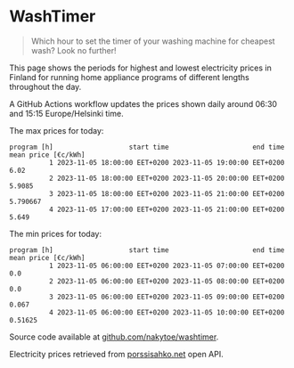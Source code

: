 
# WashTimer

> Which hour to set the timer of your washing machine for cheapest wash? Look no further!

This page shows the periods for highest and lowest electricity prices in Finland 
for running home appliance programs of different lengths throughout the day. 

A GitHub Actions workflow updates the prices shown daily around 06:30 and 15:15 Europe/Helsinki time.

The max prices for today:

	program [h]                   start time                     end time mean price [€c/kWh]
	          1 2023-11-05 18:00:00 EET+0200 2023-11-05 19:00:00 EET+0200                6.02
	          2 2023-11-05 18:00:00 EET+0200 2023-11-05 20:00:00 EET+0200              5.9085
	          3 2023-11-05 18:00:00 EET+0200 2023-11-05 21:00:00 EET+0200            5.790667
	          4 2023-11-05 17:00:00 EET+0200 2023-11-05 21:00:00 EET+0200               5.649

The min prices for today:

	program [h]                   start time                     end time mean price [€c/kWh]
	          1 2023-11-05 06:00:00 EET+0200 2023-11-05 07:00:00 EET+0200                 0.0
	          2 2023-11-05 06:00:00 EET+0200 2023-11-05 08:00:00 EET+0200                 0.0
	          3 2023-11-05 06:00:00 EET+0200 2023-11-05 09:00:00 EET+0200               0.067
	          4 2023-11-05 06:00:00 EET+0200 2023-11-05 10:00:00 EET+0200             0.51625


Source code available at [github.com/nakytoe/washtimer](https://github.com/nakytoe/washtimer).

Electricity prices retrieved from [porssisahko.net](https://porssisahko.net/api) open API.
